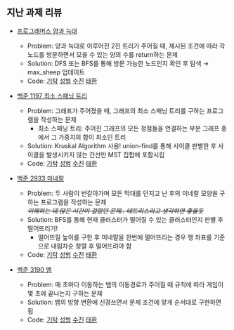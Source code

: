 ## 지난 과제 리뷰

- [프로그래머스 양과 늑대](https://programmers.co.kr/learn/courses/30/lessons/92343)
  - Problem: 양과 늑대로 이루어진 2진 트리가 주어질 때, 제시된 조건에 따라 각 노드를 방문하면서 모을 수 있는 양의 수를 return하는 문제
  - Solution: DFS 또는 BFS를 통해 방문 가능한 노드인지 확인 후 탐색 → max_sheep 업데이트        
  - Code: [기탁]() [성범](https://github.com/KvngSungBum/CodingTest/blob/master/src/programmers/SheepAndWolf.java) [수진](https://github.com/ZenithOfApex/suzan/blob/master/Programmers/%5B%EC%BD%94%ED%85%8C%EC%97%B0%EC%8A%B5%5D%EC%96%91%EA%B3%BC%EB%8A%91%EB%8C%80.py) [태환]()

- [백준 1197 최소 스패닝 트리](https://www.acmicpc.net/problem/1197)
  - Problem: 그래프가 주어졌을 때, 그래프의 최소 스패닝 트리를 구하는 프로그램을 작성하는 문제    
    - 최소 스패닝 트리: 주어진 그래프의 모든 정점들을 연결하는 부분 그래프 중에서 그 가중치의 합이 최소인 트리
  - Solution: Kruskal Algorithm 사용! union-find를 통해 사이클 판별한 후 사이클을 발생시키지 않는 간선만 MST 집합에 포함시킴        
  - Code: [기탁]() [성범](https://github.com/KvngSungBum/CodingTest/blob/master/src/BaekJoon4/MinimumSpanningTree_1197.java) [수진](https://github.com/ZenithOfApex/suzan/blob/master/BOJ/%5BMST%5D1197.py) [태환]()

- [백준 2933 미네랄](https://www.acmicpc.net/problem/2933)
  - Problem: 두 사람이 번갈아가며 모든 막대를 던지고 난 후의 미네랄 모양을 구하는 프로그램을 작성하는 문제          
      ~~*이해하는 데 많은 시간이 걸렸던 문제.. 테트리스라고 생각하면 좋을듯*~~
  - Solution: BFS를 통해 현재 클러스터가 떨어질 수 있는 클러스터인지 판별 후 떨어뜨리기!    
    - 떨어뜨릴 높이를 구한 후 미네랄을 한번에 떨어뜨리는 경우 행 좌표를 기준으로 내림차순 정렬 후 떨어뜨려야 함    
  - Code: [기탁]() [성범](https://github.com/KvngSungBum/CodingTest/blob/master/src/BaekJoon4/Mineral_2933.java) [수진](https://github.com/ZenithOfApex/suzan/blob/master/BOJ/%5BBFS%5D2933.py) [태환]()

- [백준 3190 뱀](https://www.acmicpc.net/problem/3190)
  - Problem: 매 초마다 이동하는 뱀의 이동경로가 주어질 때 규칙에 따라 게임이 몇 초에 끝나는지 구하는 문제
  - Solution: 뱀의 방향 변환에 신경쓰면서 문제 조건에 맞게 순서대로 구현하면 됨       
  - Code: [기탁]() [성범](https://github.com/KvngSungBum/CodingTest/blob/master/src/BaekJoon4/Snake_3190.java) [수진](https://github.com/ZenithOfApex/suzan/blob/master/BOJ/%5B%EA%B5%AC%ED%98%84%5D3190.py) [태환]()
